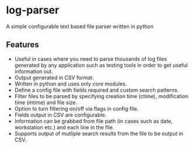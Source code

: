# log-parser
A simple configurable text based file parser written in python

## Features
  * Useful in cases where you need to parse thousands of log files generated by any application such as testing tools in order to get useful information out.
  * Output generated in CSV format.
  * Written in python and uses only core modules.
  * Define a config file with fields required and custom search patterns.
  * Filter files to be parsed by specifying creation time (ctime), modification time (mtime) and file size.
  * Option to turn filtering on/off via flags in config file.
  * Fields output in CSV are configurable.
  * Information can be grabbed from file path (in cases such as date, workstation etc.) and each line in the file.
  * Supports output of mutliple search results from the file to be output in CSV.
